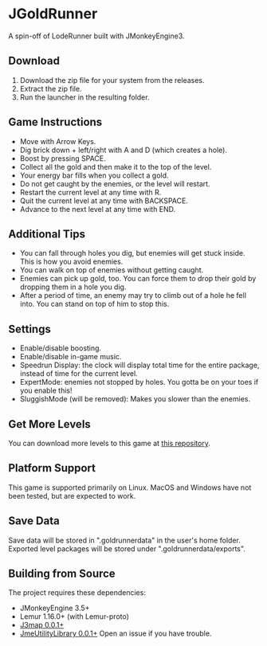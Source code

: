 # JGoldRunner
A spin-off of LodeRunner built with JMonkeyEngine3.

## Download
1. Download the zip file for your system from the releases.
2. Extract the zip file.
3. Run the launcher in the resulting folder.

## Game Instructions
* Move with Arrow Keys.
* Dig brick down + left/right with A and D (which creates a hole).
* Boost by pressing SPACE.
* Collect all the gold and then make it to the top of the level.
* Your energy bar fills when you collect a gold.
* Do not get caught by the enemies, or the level will restart.
* Restart the current level at any time with R.
* Quit the current level at any time with BACKSPACE.
* Advance to the next level at any time with END.

## Additional Tips
* You can fall through holes you dig, but enemies will get stuck inside. This is how you avoid enemies.
* You can walk on top of enemies without getting caught.
* Enemies can pick up gold, too. You can force them to drop their gold by dropping them in a hole you dig.
* After a period of time, an enemy may try to climb out of a hole he fell into. You can stand on top of him to stop this.

## Settings
* Enable/disable boosting.
* Enable/disable in-game music.
* Speedrun Display: the clock will display total time for the entire package, instead of time for the current level.
* ExpertMode: enemies not stopped by holes. You gotta be on your toes if you enable this!
* SluggishMode (will be removed): Makes you slower than the enemies.

## Get More Levels
You can download more levels to this game at [this repository](https://github.com/codex128/JGoldRunner-MoreLevelPacks).

## Platform Support
This game is supported primarily on Linux.
MacOS and Windows have not been tested, but are expected to work.

## Save Data
Save data will be stored in ".goldrunnerdata" in the user's home folder.<br>
Exported level packages will be stored under ".goldrunnerdata/exports".

## Building from Source
The project requires these dependencies:
* JMonkeyEngine 3.5+
* Lemur 1.16.0+ (with Lemur-proto)
* [J3map 0.0.1+](https://github.com/codex128/J3map/releases/tag/v0.0.1)
* [JmeUtilityLibrary 0.0.1+](https://github.com/codex128/JmeUtilityLibrary/releases/tag/v0.0.1)
Open an issue if you have trouble.
